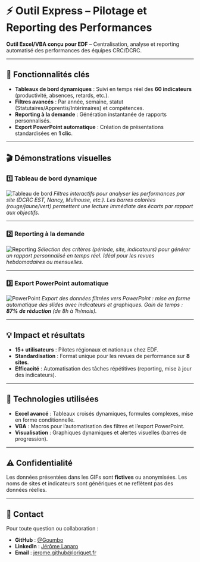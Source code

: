 # ⚡ Outil Express – Pilotage et Reporting des Performances

**Outil Excel/VBA conçu pour EDF** – Centralisation, analyse et reporting automatisé des performances des équipes CRC/DCRC.

---

## 📌 **Fonctionnalités clés**
- **Tableaux de bord dynamiques** : Suivi en temps réel des **60 indicateurs** (productivité, absences, retards, etc.).
- **Filtres avancés** : Par année, semaine, statut (Statutaires/Apprentis/Intérimaires) et compétences.
- **Reporting à la demande** : Génération instantanée de rapports personnalisés.
- **Export PowerPoint automatique** : Création de présentations standardisées en **1 clic**.

---

## 🎬 **Démonstrations visuelles**

### 1️⃣ **Tableau de bord dynamique**
![Tableau de bord](lien_vers_ton_gif_tableau_de_bord.gif)
*Filtres interactifs pour analyser les performances par site (DCRC EST, Nancy, Mulhouse, etc.). Les barres colorées (rouge/jaune/vert) permettent une lecture immédiate des écarts par rapport aux objectifs.*

---

### 2️⃣ **Reporting à la demande**
![Reporting](lien_vers_ton_gif_reporting.gif)
*Sélection des critères (période, site, indicateurs) pour générer un rapport personnalisé en temps réel. Idéal pour les revues hebdomadaires ou mensuelles.*

---

### 3️⃣ **Export PowerPoint automatique**
![PowerPoint](lien_vers_ton_gif_powerpoint.gif)
*Export des données filtrées vers PowerPoint : mise en forme automatique des slides avec indicateurs et graphiques. Gain de temps : **87% de réduction** (de 8h à 1h/mois).*

---

## 💡 **Impact et résultats**
- **15+ utilisateurs** : Pilotes régionaux et nationaux chez EDF.
- **Standardisation** : Format unique pour les revues de performance sur **8 sites**.
- **Efficacité** : Automatisation des tâches répétitives (reporting, mise à jour des indicateurs).

---

## 🔧 **Technologies utilisées**
- **Excel avancé** : Tableaux croisés dynamiques, formules complexes, mise en forme conditionnelle.
- **VBA** : Macros pour l’automatisation des filtres et l’export PowerPoint.
- **Visualisation** : Graphiques dynamiques et alertes visuelles (barres de progression).

---

## ⚠️ **Confidentialité**
Les données présentées dans les GIFs sont **fictives** ou anonymisées. Les noms de sites et indicateurs sont génériques et ne reflètent pas des données réelles.

---

## 📩 **Contact**
Pour toute question ou collaboration :
- **GitHub** : [@Goumbo](https://github.com/Goumbo)
- **LinkedIn** : [Jérôme Lanaro](https://www.linkedin.com/in/jeromelanaro/)
- **Email** : [jerome.github@loriquet.fr](mailto:jerome.github@loriquet.fr)
